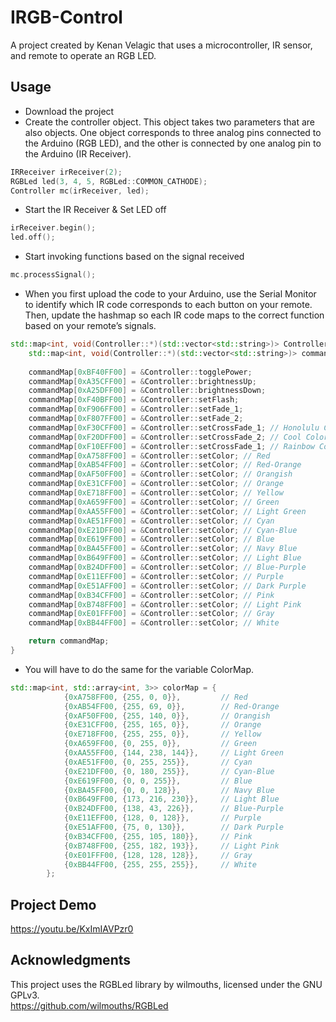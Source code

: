 # IRGB-Control
A project created by Kenan Velagic that uses a microcontroller, IR sensor, and remote to operate an RGB LED.  
## Usage  
- Download the project  
- Create the controller object. This object takes two parameters that are also objects. One object corresponds to three analog pins connected
to the Arduino (RGB LED), and the other is connected by one analog pin to the Arduino (IR Receiver).
```cpp
IRReceiver irReceiver(2);
RGBLed led(3, 4, 5, RGBLed::COMMON_CATHODE);
Controller mc(irReceiver, led);
```
- Start the IR Receiver & Set LED off  
```cpp
irReceiver.begin();
led.off();
```
- Start invoking functions based on the signal received  
```cpp
mc.processSignal();
```
- When you first upload the code to your Arduino, use the Serial Monitor to identify which IR code corresponds to each button on your remote.
Then, update the hashmap so each IR code maps to the correct function based on your remote’s signals.
```cpp
std::map<int, void(Controller::*)(std::vector<std::string>)> Controller::setup_commands() {
    std::map<int, void(Controller::*)(std::vector<std::string>)> commandMap;
    
    commandMap[0xBF40FF00] = &Controller::togglePower;
    commandMap[0xA35CFF00] = &Controller::brightnessUp;
    commandMap[0xA25DFF00] = &Controller::brightnessDown;
    commandMap[0xF40BFF00] = &Controller::setFlash;
    commandMap[0xF906FF00] = &Controller::setFade_1;
    commandMap[0xF807FF00] = &Controller::setFade_2;
    commandMap[0xF30CFF00] = &Controller::setCrossFade_1; // Honolulu Colors
    commandMap[0xF20DFF00] = &Controller::setCrossFade_2; // Cool Colors
    commandMap[0xF10EFF00] = &Controller::setCrossFade_1; // Rainbow Colors
    commandMap[0xA758FF00] = &Controller::setColor; // Red
    commandMap[0xAB54FF00] = &Controller::setColor; // Red-Orange
    commandMap[0xAF50FF00] = &Controller::setColor; // Orangish
    commandMap[0xE31CFF00] = &Controller::setColor; // Orange
    commandMap[0xE718FF00] = &Controller::setColor; // Yellow
    commandMap[0xA659FF00] = &Controller::setColor; // Green
    commandMap[0xAA55FF00] = &Controller::setColor; // Light Green
    commandMap[0xAE51FF00] = &Controller::setColor; // Cyan
    commandMap[0xE21DFF00] = &Controller::setColor; // Cyan-Blue
    commandMap[0xE619FF00] = &Controller::setColor; // Blue
    commandMap[0xBA45FF00] = &Controller::setColor; // Navy Blue
    commandMap[0xB649FF00] = &Controller::setColor; // Light Blue
    commandMap[0xB24DFF00] = &Controller::setColor; // Blue-Purple
    commandMap[0xE11EFF00] = &Controller::setColor; // Purple
    commandMap[0xE51AFF00] = &Controller::setColor; // Dark Purple
    commandMap[0xB34CFF00] = &Controller::setColor; // Pink
    commandMap[0xB748FF00] = &Controller::setColor; // Light Pink
    commandMap[0xE01FFF00] = &Controller::setColor; // Gray
    commandMap[0xBB44FF00] = &Controller::setColor; // White

    return commandMap;
}
```
- You will have to do the same for the variable ColorMap.
```cpp
std::map<int, std::array<int, 3>> colorMap = {
            {0xA758FF00, {255, 0, 0}},         // Red
            {0xAB54FF00, {255, 69, 0}},        // Red-Orange
            {0xAF50FF00, {255, 140, 0}},       // Orangish
            {0xE31CFF00, {255, 165, 0}},       // Orange
            {0xE718FF00, {255, 255, 0}},       // Yellow
            {0xA659FF00, {0, 255, 0}},         // Green
            {0xAA55FF00, {144, 238, 144}},     // Light Green
            {0xAE51FF00, {0, 255, 255}},       // Cyan
            {0xE21DFF00, {0, 180, 255}},       // Cyan-Blue
            {0xE619FF00, {0, 0, 255}},         // Blue
            {0xBA45FF00, {0, 0, 128}},         // Navy Blue
            {0xB649FF00, {173, 216, 230}},     // Light Blue
            {0xB24DFF00, {138, 43, 226}},      // Blue-Purple
            {0xE11EFF00, {128, 0, 128}},       // Purple
            {0xE51AFF00, {75, 0, 130}},        // Dark Purple
            {0xB34CFF00, {255, 105, 180}},     // Pink
            {0xB748FF00, {255, 182, 193}},     // Light Pink
            {0xE01FFF00, {128, 128, 128}},     // Gray
            {0xBB44FF00, {255, 255, 255}},     // White
        };
```
## Project Demo
https://youtu.be/KxImIAVPzr0

## Acknowledgments
This project uses the RGBLed library by wilmouths, licensed under the GNU GPLv3.  
https://github.com/wilmouths/RGBLed
